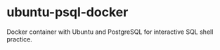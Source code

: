# ubuntu-psql-docker
Docker container with Ubuntu and PostgreSQL for interactive SQL shell practice.
